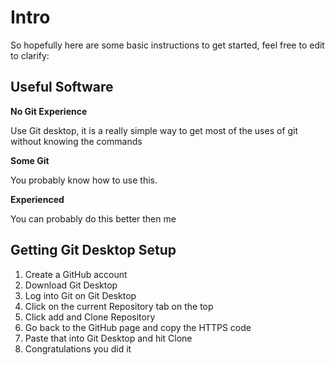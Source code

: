 # Intro

So hopefully here are some basic instructions to get started, feel free to edit to clarify:

## Useful Software

**No Git Experience**

Use Git desktop, it is a really simple way to get most of the uses of git 
without knowing the commands

**Some Git**

You probably know how to use this.

**Experienced**

You can probably do this better then me

## Getting Git Desktop Setup

1) Create a GitHub account
2) Download Git Desktop
3) Log into Git on Git Desktop
4) Click on the current Repository tab on the top
5) Click add and Clone Repository
6) Go back to the GitHub page and copy the HTTPS code
7) Paste that into Git Desktop and hit Clone
8) Congratulations you did it

